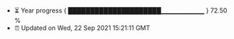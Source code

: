 - ⏳ Year progress { █████████████████████▁▁▁▁▁▁▁▁▁ } 72.50 %
- ⏰ Updated on Wed, 22 Sep 2021 15:21:11 GMT

